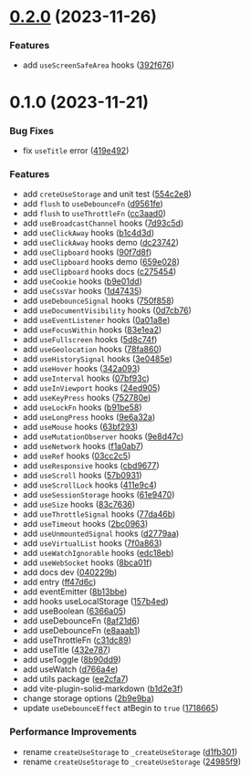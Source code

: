 # [0.2.0](https://github.com/any-hooks/solid-hooks/compare/v0.1.0...v0.2.0) (2023-11-26)


### Features

* add `useScreenSafeArea` hooks ([392f676](https://github.com/any-hooks/solid-hooks/commit/392f6766792bbcd19c0c7cf8b062160647f22b24))



# 0.1.0 (2023-11-21)


### Bug Fixes

* fix `useTitle` error ([419e492](https://github.com/any-hooks/solid-hooks/commit/419e492f170b47b9b1b8aa8910e371fdfab82045))


### Features

* add `creteUseStorage` and unit test ([554c2e8](https://github.com/any-hooks/solid-hooks/commit/554c2e858b25bc5d94ebf7b3f476f0d27806974d))
* add `flush` to `useDebounceFn` ([d9561fe](https://github.com/any-hooks/solid-hooks/commit/d9561fef5e5d7126b651cedc93d53da72d323158))
* add `flush` to `useThrottleFn` ([cc3aad0](https://github.com/any-hooks/solid-hooks/commit/cc3aad01fc90c0bcf386d4e488f83a079a67b83d))
* add `useBroadcastChannel` hooks ([7d93c5d](https://github.com/any-hooks/solid-hooks/commit/7d93c5d05fd935d2f5144985404c69ab30b9b92c))
* add `useClickAway` hooks ([b1c4d3d](https://github.com/any-hooks/solid-hooks/commit/b1c4d3daf651ff2b33a22a80e2f86413f6b4b3f5))
* add `useClickAway` hooks demo ([dc23742](https://github.com/any-hooks/solid-hooks/commit/dc2374200ac6500084ecf2579e60dff32b3517dc))
* add `useClipboard` hooks ([90f7d8f](https://github.com/any-hooks/solid-hooks/commit/90f7d8f4dc816358587a0a96f4a0ca3db13986ae))
* add `useClipboard` hooks demo ([659e028](https://github.com/any-hooks/solid-hooks/commit/659e0282ea5fd5a4d40059f49840f70291f5c296))
* add `useClipboard` hooks docs ([c275454](https://github.com/any-hooks/solid-hooks/commit/c2754542c7c21a545754ecbf6c6919d4875dbda4))
* add `useCookie` hooks ([b9e01dd](https://github.com/any-hooks/solid-hooks/commit/b9e01dd52cf8dd3df2a4baa8c721f4aed3af04be))
* add `useCssVar` hooks ([1d47435](https://github.com/any-hooks/solid-hooks/commit/1d474352b593a9e3fbe78e55788ee0bbda8def19))
* add `useDebounceSignal` hooks ([750f858](https://github.com/any-hooks/solid-hooks/commit/750f85810bdd4d92f300b0ca77277b8a80aa8984))
* add `useDocumentVisibility` hooks ([0d7cb76](https://github.com/any-hooks/solid-hooks/commit/0d7cb76c0727c82e1073968512c6aeaca331927a))
* add `useEventListener` hooks ([0a01a8e](https://github.com/any-hooks/solid-hooks/commit/0a01a8ecdd290274c0f508d627c2ff9feeb7bf79))
* add `useFocusWithin` hooks ([83e1ea2](https://github.com/any-hooks/solid-hooks/commit/83e1ea26b4b17008d1ceead08c0e59e95ac7d70e))
* add `useFullscreen` hooks ([5d8c74f](https://github.com/any-hooks/solid-hooks/commit/5d8c74fd5f2c31cfd214739032abcd1a64ec320d))
* add `useGeolocation` hooks ([78fa860](https://github.com/any-hooks/solid-hooks/commit/78fa8607337cb306c01fe862768123955b43a036))
* add `useHistorySignal` hooks ([3e0485e](https://github.com/any-hooks/solid-hooks/commit/3e0485ee254179aef0c8b1534adfe99e465b5dc0))
* add `useHover` hooks ([342a093](https://github.com/any-hooks/solid-hooks/commit/342a093b5c744944ecd29f6bc0b8774d0318d149))
* add `useInterval` hooks ([07bf93c](https://github.com/any-hooks/solid-hooks/commit/07bf93c3643a0bfda82ccb4957fe8d42a7708ffd))
* add `useInViewport` hooks ([24ed905](https://github.com/any-hooks/solid-hooks/commit/24ed905715392ec715f4cb8c21b0f49d2c3cd5f0))
* add `useKeyPress` hooks ([752780e](https://github.com/any-hooks/solid-hooks/commit/752780ee2d9a2b7e856df6a2763db9a7175e395e))
* add `useLockFn` hooks ([b91be58](https://github.com/any-hooks/solid-hooks/commit/b91be58f61d3e35b3638127d24b2b3ede77847e7))
* add `useLongPress` hooks ([9e6a32a](https://github.com/any-hooks/solid-hooks/commit/9e6a32a90d8dbb3e4a8dbfc471f0039202b03468))
* add `useMouse` hooks ([63bf293](https://github.com/any-hooks/solid-hooks/commit/63bf293c8204e207d17225179bc57a2d738cba70))
* add `useMutationObserver` hooks ([9e8d47c](https://github.com/any-hooks/solid-hooks/commit/9e8d47c4eb5eb6f24d43359fc5734b66e9b859c4))
* add `useNetwork` hooks ([f1a0ab7](https://github.com/any-hooks/solid-hooks/commit/f1a0ab719c6a9a91e3c5f3a0faa7a55d2320b1c7))
* add `useRef` hooks ([03cc2c5](https://github.com/any-hooks/solid-hooks/commit/03cc2c53cda4092dd44d24a2634e56ce108b4b50))
* add `useResponsive` hooks ([cbd9677](https://github.com/any-hooks/solid-hooks/commit/cbd9677a0de7a8ab0e2251be5cde16d12f206fdf))
* add `useScroll` hooks ([57b0931](https://github.com/any-hooks/solid-hooks/commit/57b093122c6cc9bdbb755a428be3d2d398218130))
* add `useScrollLock` hooks ([411e9c4](https://github.com/any-hooks/solid-hooks/commit/411e9c4ced0b25d403628d54d32e2dd13fffa4d6))
* add `useSessionStorage` hooks ([61e9470](https://github.com/any-hooks/solid-hooks/commit/61e9470f3122a8768fc7bd22b0f39e1cc052a77b))
* add `useSize` hooks ([83c7636](https://github.com/any-hooks/solid-hooks/commit/83c7636d350586ef8bf49301508665f88aa385d2))
* add `useThrottleSignal` hooks ([77da46b](https://github.com/any-hooks/solid-hooks/commit/77da46b3e226a5b6123fd2f6da19d301e69d8073))
* add `useTimeout` hooks ([2bc0963](https://github.com/any-hooks/solid-hooks/commit/2bc0963460887c94110132bc68e16786879674da))
* add `useUnmountedSignal` hooks ([d2779aa](https://github.com/any-hooks/solid-hooks/commit/d2779aa2705fff8ad9fa1183708a096428398a2a))
* add `useVirtualList` hooks ([7f0a863](https://github.com/any-hooks/solid-hooks/commit/7f0a8633189bbf99c96828573404e3477f4585fd))
* add `useWatchIgnorable` hooks ([edc18eb](https://github.com/any-hooks/solid-hooks/commit/edc18ebab04350d56aad7eef6fd0bdf9e2b6c813))
* add `useWebSocket` hooks ([8bca01f](https://github.com/any-hooks/solid-hooks/commit/8bca01f6da211563b07c9bd2ea5c09ef1b070f78))
* add docs dev ([040229b](https://github.com/any-hooks/solid-hooks/commit/040229b0d78e38b8fb4633afd01e0b91910658f6))
* add entry ([ff47d6c](https://github.com/any-hooks/solid-hooks/commit/ff47d6c3dbdaa8131421b719ce83fcc51167b41a))
* add eventEmitter ([8b13bbe](https://github.com/any-hooks/solid-hooks/commit/8b13bbe5db3875077e8baf0a628cc22e281c572c))
* add hooks useLocalStorage ([157b4ed](https://github.com/any-hooks/solid-hooks/commit/157b4ed34a739b6f4293cf214a41a95d7ed0c2f3))
* add useBoolean ([6366a05](https://github.com/any-hooks/solid-hooks/commit/6366a0544498264bb41bee3af0932a88e2674690))
* add useDebounceFn ([8af21d6](https://github.com/any-hooks/solid-hooks/commit/8af21d689d8a63b54d53c6b4d82fcc0b9afa7a1e))
* add useDebounceFn ([e8aaab1](https://github.com/any-hooks/solid-hooks/commit/e8aaab11ad2c070a12f175d980eb5e0b694fba08))
* add useThrottleFn ([c31dc89](https://github.com/any-hooks/solid-hooks/commit/c31dc89709254aafe8642c0ec98d93aa5bfe6ab0))
* add useTitle ([432e787](https://github.com/any-hooks/solid-hooks/commit/432e78738afa691d19009666f0da79f7aab5cac7))
* add useToggle ([8b90dd9](https://github.com/any-hooks/solid-hooks/commit/8b90dd9ea0cdfba82a91da222bf4f5beeac90d6d))
* add useWatch ([d766a4e](https://github.com/any-hooks/solid-hooks/commit/d766a4e3f62f6ba20eb231e0f9cb6f98d324276a))
* add utils package ([ee2cfa7](https://github.com/any-hooks/solid-hooks/commit/ee2cfa7b0e2f3ac09031960f328609f353f5b6d2))
* add vite-plugin-solid-markdown ([b1d2e3f](https://github.com/any-hooks/solid-hooks/commit/b1d2e3f80d82c679b9e12f0ba343a77a48a67bee))
* change storage options ([2b9e9ba](https://github.com/any-hooks/solid-hooks/commit/2b9e9baa5612462e253707ebd26935b329945b7c))
* update `useDebounceEffect` atBegin to `true` ([1718665](https://github.com/any-hooks/solid-hooks/commit/1718665375642abd7dd2433f89246ce5c85d611b))


### Performance Improvements

* rename `createUseStorage` to `_createUseStorage` ([d1fb301](https://github.com/any-hooks/solid-hooks/commit/d1fb30199219e06e3f188b906eaff1f17ed6e970))
* rename `createUseStorage` to `_createUseStorage` ([24985f9](https://github.com/any-hooks/solid-hooks/commit/24985f9722fb4fad7e2d2a3ab5b1e0da7a96fd92))
